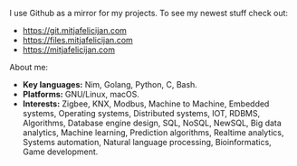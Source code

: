 I use Github as a mirror for my projects. To see my newest stuff check out:

- https://git.mitjafelicijan.com
- https://files.mitjafelicijan.com
- https://mitjafelicijan.com

About me:

- **Key languages:** Nim, Golang, Python, C, Bash.
- **Platforms:** GNU/Linux, macOS.
- **Interests:** Zigbee, KNX, Modbus, Machine to Machine, Embedded systems, Operating systems, Distributed systems, IOT, RDBMS, Algorithms, Database engine design, SQL, NoSQL, NewSQL, Big data analytics, Machine learning, Prediction algorithms, Realtime analytics, Systems automation, Natural language processing, Bioinformatics, Game development.
